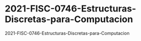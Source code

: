 # 2021-FISC-0746-Estructuras-Discretas-para-Computacion
2021-FISC-0746-Estructuras-Discretas-para-Computacion
